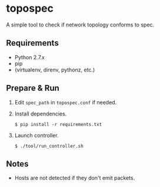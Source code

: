 # topospec

A simple tool to check if network topology conforms to spec.

## Requirements

- Python 2.7.x
- pip
- (virtualenv, direnv, pythonz, etc.)

## Prepare & Run

1. Edit `spec_path` in `topospec.conf` if needed.
2. Install dependencies.

    ```
    $ pip install -r requirements.txt
    ```
3. Launch controller.

    ```
    $ ./tool/run_controller.sh
    ```

## Notes

- Hosts are not detected if they don't emit packets.
